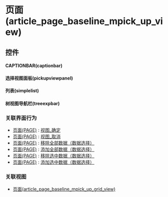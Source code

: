 # 页面(article_page_baseline_mpick_up_view)  <!-- {docsify-ignore-all} -->



## 控件
#### CAPTIONBAR(captionbar)
#### 选择视图面板(pickupviewpanel)
#### 列表(simplelist)
#### 树视图导航栏(treeexpbar)


### 关联界面行为
  * [页面(PAGE)](module/Wiki/article_page) : [视图_确定](module/Wiki/article_page#界面行为)
  * [页面(PAGE)](module/Wiki/article_page) : [视图_取消](module/Wiki/article_page#界面行为)
  * [页面(PAGE)](module/Wiki/article_page) : [移除全部数据（数据选择）](module/Wiki/article_page#界面行为)
  * [页面(PAGE)](module/Wiki/article_page) : [添加全部数据（数据选择）](module/Wiki/article_page#界面行为)
  * [页面(PAGE)](module/Wiki/article_page) : [移除选中数据（数据选择）](module/Wiki/article_page#界面行为)
  * [页面(PAGE)](module/Wiki/article_page) : [添加选中数据（数据选择）](module/Wiki/article_page#界面行为)

### 关联视图
  * [页面(article_page_baseline_mpick_up_grid_view)](app/view/article_page_baseline_mpick_up_grid_view)

<script>
 const { createApp } = Vue
  createApp({
    data() {
      return {

      }
    }
  }).use(ElementPlus).mount('#app')
</script>